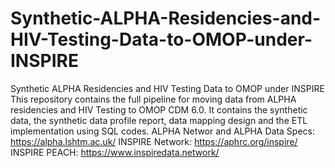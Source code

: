 # Synthetic-ALPHA-Residencies-and-HIV-Testing-Data-to-OMOP-under-INSPIRE
Synthetic ALPHA Residencies and HIV Testing Data to OMOP under INSPIRE
This repository contains the full pipeline for moving data from ALPHA residencies and HIV Testing to OMOP CDM 6.0.
It contains the synthetic data, the synthetic data profile report, data mapping design and the ETL implementation using SQL codes. 
ALPHA Networ and ALPHA Data Specs: https://alpha.lshtm.ac.uk/
INSPIRE Network: https://aphrc.org/inspire/
INSPIRE PEACH: https://www.inspiredata.network/
